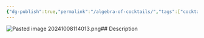 ```yaml
---
{"dg-publish":true,"permalink":"/algebra-of-cocktails/","tags":["cocktail"]}
---
```


![Pasted image 20241008114013.png](/img/user/z_attachments/Pasted%20image%2020241008114013.png)## Description



